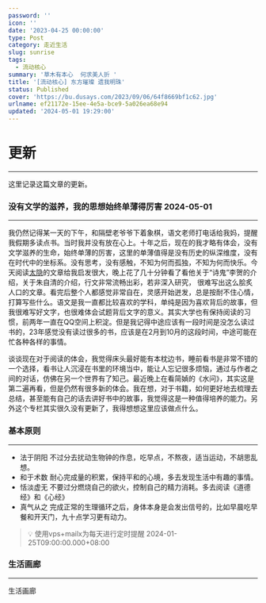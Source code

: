 ```yaml
---
password: ''
icon: ''
date: '2023-04-25 00:00:00'
type: Post
category: 走近生活
slug: sunrise
tags:
  - 流动核心
summary: '草木有本心  何求美人折 '
title: '[流动核心] 东方璀璨 遗我明珠'
status: Published
cover: 'https://bu.dusays.com/2023/09/06/64f8669bf1c62.jpg'
urlname: ef21172e-15ee-4e5a-bce9-5a026ea68e94
updated: '2024-05-01 19:29:00'
---
```


# 更新


---


这里记录这篇文章的更新。


### 没有文学的滋养，我的思想始终单薄得厉害 2024-05-01 


---


  我仍然记得某一天的下午，和隔壁老爷爷下着象棋，语文老师打电话给我妈，提醒我假期多读点书。当时我并没有放在心上。十年之后，现在的我才略有体会，没有文学滋养的生命，始终单薄的厉害，这里的单薄值得是没有历史的纵深维度，没有在时代中的坐标系。没有思考，没有感触，不知为何而孤独，不知为何而快乐。今天阅读[太隐](https://wangyurui.com/)的文章给我启发很大，晚上花了几十分钟看了看他关于“诗鬼”李贺的介绍，关于朱自清的介绍，行文非常流畅出彩，若非深入研究， 很难写出这么脍炙人口的文章。看完后整个人都感觉非常自在，灵感开始迸发，总是按耐不住心情，打算写些什么。语文是我一直都比较喜欢的学科，单纯是因为喜欢背后的故事，但我很难写好文字，也很难体会试题背后文字的意义。其实大学也有保持阅读的习惯，前两年一直在QQ空间上积淀。但是我记得中途应该有一段时间是没怎么读过书的，23年感觉没有读过很多的书，应该是在2月到10月的这段时间，中途可能在忙各种各样的事情。


  谈谈现在对于阅读的体会，我觉得床头最好能有本枕边书，睡前看书是非常不错的一个选择，看书让人沉浸在书里的环境当中，能让人忘记很多烦恼，通过与作者之间的对话，仿佛在另一个世界有了知己。最近晚上在看简媜的《水问》，其实这是第二遍再看，但是仍然有很多新的体会。我在想，对于书籍，如何更好地去梳理去总结，甚至能有自己的话去讲好书中的故事，我觉得这是一种值得培养的能力。另外这个专栏其实很久没有更新了，我得想想这里应该做点什么。


### 基本原则


---

- 法于阴阳
  不过分去扰动生物钟的作息，吃早点，不熬夜，适当运动，不胡思乱想。
- 和于术数
  耐心完成量的积累，保持平和的心境，多去发现生活中有趣的事情。
- 恬淡虚无
  不要过分燃烧自己的欲火，控制自己的精力消耗。多去阅读《道德经》和《心经》
- 真气从之
  完成正常的生理循环之后，身体本身是会发出信号的，比如早晨吃早餐和开天门，九十点学习更有动力。

> 💡 使用vps+mailx为每天进行定时提醒 2024-01-25T09:00:00.000+08:00 


### 生活画廊


---


生活画廊

